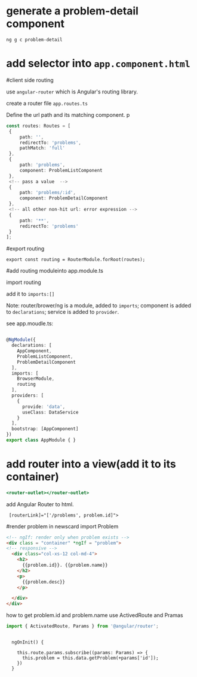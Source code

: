
# generate a problem-detail component

`ng g c problem-detail`

# add selector into `app.component.html`

#client side routing

use `angular-router` which is Angular's routing library.

create a router file `app.routes.ts`

Define the url path and its matching component. p
```app.routes.ts
const routes: Routes = [
 {
     path: '',
     redirectTo: 'problems',
     pathMatch: 'full'
 },
 {
     path: 'problems',
     component: ProblemListComponent
 },
 <!-- pass a value  -->
 {
     path: 'problems/:id',
     component: ProblemDetailComponent
 },
 <!-- all other non-hit url: error expression -->
 {
     path: '**',
     redirectTo: 'problems'
 }
];

```

#export routing



```
export const routing = RouterModule.forRoot(routes);
```

#add routing moduleinto app.module.ts

import routing

add it to `imports:[]`

Note: router/brower/ng is a module, added to `imports`; component is added to `declarations`; service is added to `provider`.

see app.moudle.ts:
```app.module.ts

@NgModule({
  declarations: [
    AppComponent,
    ProblemListComponent,
    ProblemDetailComponent
  ],
  imports: [
    BrowserModule,
    routing
  ],
  providers: [
    {
      provide: 'data',
      useClass: DataService
    }
  ],
  bootstrap: [AppComponent]
})
export class AppModule { }

```
# add router into a view(add it to its container)

```app.component.html
<router-outlet></router-outlet>

```

add Angular Router to html. 

```
 [routerLink]="['/problems', problem.id]">
```


#render problem in newscard
import Problem

```html
<!-- ngIf: render only when problem exists -->
<div class = "container" *ngIf = "problem">
<!-- responsive -->
  <div class="col-xs-12 col-md-4">
    <h2>
      {{problem.id}}. {{problem.name}}
    </h2>
    <p>
      {{problem.desc}}
    </p>

  </div>
</div>

```


how to get problem.id and problem.name
use ActivedRoute and Pramas
```problem-detail.component.ts
import { ActivatedRoute, Params } from '@angular/router';


```


```

  ngOnInit() {
  	
    this.route.params.subscribe((params: Params) => {
      this.problem = this.data.getProblem(+params['id']);
    })
  }

```

